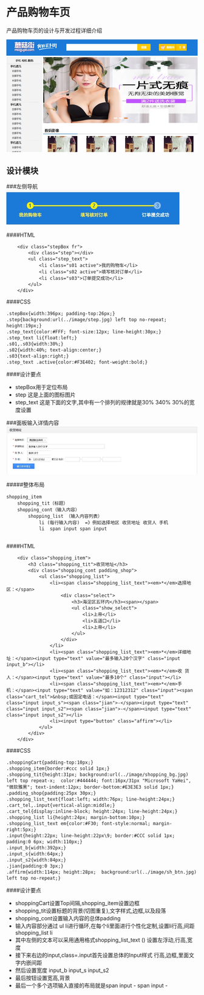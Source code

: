 # 产品购物车页

产品购物车页的设计与开发过程详细介绍

![Mou icon](./Ecomicial_img/productcategory.jpg)


## 设计模块


###左侧导航
![Mou icon](./Ecomicial_img/buycartpic.jpg)

####HTML
```
	<div class="stepBox fr">
	    <div class="step"></div>
	    <ul class="step_text">
	        <li class="s01 active">我的购物车</li>
	        <li class="s02 active">填写核对订单</li>
	        <li class="s03">订单提交成功</li>
	    </ul>
	</div>
```

####CSS

```
.stepBox{width:396px; padding-top:26px;}
.step{background:url(../image/step.jpg) left top no-repeat; height:19px;}
.step_text{color:#FFF; font-size:12px; line-height:30px;}
.step_text li{float:left;}
.s01,.s03{width:30%;}
.s02{width:40%; text-align:center;}
.s03{text-align:right;}
.step_text .active{color:#F3E402; font-weight:bold;}
```

####设计要点
* stepBox用于定位布局
* step 这是上面的图标图片
* step_text 这是下面的文字,其中有一个排列的规律就是30% 340% 30%的宽度设置


###面板输入详情内容
![Mou icon](./Ecomicial_img/pannel_input.jpg)

#####整体布局

```
shopping_item
	shopping_tit（标题）
	shopping_cont（输入内容）
		shopping_list （输入内容列表）
			li (每行输入内容)  =》例如选择地区 收货地址 收货人 手机
			li  span input span input 
			
```

####HTML
```
	<div class="shopping_item">
		<h3 class="shopping_tit">收货地址</h3>
		<div class="shopping_cont padding_shop">
			<ul class="shopping_list">
				<li><span class="shopping_list_text"><em>*</em>选择地区：</span>
					<div class="select">
						<h3>海淀区五环内</h3><span></span>
						<ul class="show_select">
							<li>上帝</li>
							<li>五道口</li>
							<li>上帝</li>
						</ul>
					</div>
				</li>
				<li><span class="shopping_list_text"><em>*</em>详细地址：</span><input type="text" value="最多输入20个汉字" class="input input_b"></li>
				<li><span class="shopping_list_text"><em>*</em>收 货 人：</span><input type="text" value="最多10个" class="input"></li>
				<li><span class="shopping_list_text"><em>*</em>手	机：</span><input type="text" value="如：12312312" class="input"><span class="cart_tel">&nbsp;或固定电话：</span><input type="text" class="input input_s"><span class="jian">-</span><input type="text" class="input input_s2"><span class="jian">-</span><input type="text" class="input input_s2"></li>
				<li><input type="button" class="affirm"></li>
			</ul>
		</div>
	</div>
```


####CSS
```
.shoppingCart{padding-top:10px;}
.shopping_item{border:#ccc solid 1px;}
.shopping_tit{height:31px; background:url(../image/shopping_bg.jpg) left top repeat-x;  color:#444444; font:16px/31px "Microsoft YaHei", "微软雅黑"; text-indent:12px; border-bottom:#E3E3E3 solid 1px;}
.padding_shop{padding:25px 30px;}
.shopping_list_text{float:left; width:76px; line-height:24px;}
.cart_tel,.input{vertical-align:middle;}
.cart_tel{display:inline-block; height:24px; line-height:24px;}
.shopping_list li{height:24px; margin-bottom:10px;}
.shopping_list_text em{color:#F30; font-style:normal; margin-right:5px;}
.input{height:22px; line-height:22px\9; border:#CCC solid 1px; padding:0 6px; width:110px;}
.input_b{width:392px;}
.input_s{width:64px;}
.input_s2{width:84px;}
.jian{padding:0 3px;}
.affirm{width:114px; height:28px;  background:url(../image/sh_btn.jpg) left top no-repeat;}
```

####设计要点
* shoppingCart设置Top间隔,shopping_item设置边框
* shopping_tit设置标题的背景(切图重复),文字样式,边框,以及段落
* shopping_cont设置输入内容的总体padding
* 输入内容部分通过 ul li进行循环,在每个li里面进行个性化定制,设置li行高,间距shopping_list li
* 其中左侧的文本可以采用通用格式shopping_list_text (<span>) 设置左浮动,行高,宽度
* 接下来右边的input,class=.input首先设置总体的Input样式 行高,边框,里面文字内嵌间距
* 然后设置宽度 input_b input_s input_s2	
* 最后按钮设置宽高,背景
* 最后一个多个选项输入直接的布局就是span input - span input -


